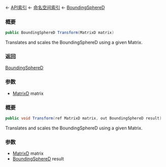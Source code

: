 ← [API索引](Api-Index) ← [命名空间索引](Namespace-Index) ← [BoundingSphereD](VRageMath.BoundingSphereD)

### 概要

```csharp
public BoundingSphereD Transform(MatrixD matrix)
```

Translates and scales the BoundingSphereD using a given Matrix.

### 返回

[BoundingSphereD](VRageMath.BoundingSphereD)

### 参数

* [MatrixD](VRageMath.MatrixD) matrix
### 概要

```csharp
public void Transform(ref MatrixD matrix, out BoundingSphereD result)
```

Translates and scales the BoundingSphereD using a given Matrix.

### 参数

* [MatrixD](VRageMath.MatrixD) matrix
* [BoundingSphereD](VRageMath.BoundingSphereD) result
